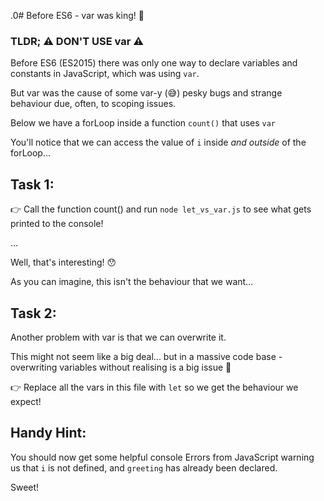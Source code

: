 .0# Before ES6 - var was king! 👑

### TLDR; ⚠️ DON'T USE var ⚠️

Before ES6 (ES2015) there was only one way to declare variables and constants in JavaScript, which was using `var`.

But var was the cause of some var-y (😅) pesky bugs and strange behaviour due, often, to scoping issues.

Below we have a forLoop inside a function `count()` that uses `var`

You'll notice that we can access the value of `i` inside _and outside_ of the forLoop...

## Task 1:

👉 Call the function count() and run `node let_vs_var.js` to see what gets printed to the console!

...

Well, that's interesting! 😯

As you can imagine, this isn't the behaviour that we want...

## Task 2:

Another problem with var is that we can overwrite it.

This might not seem like a big deal... but in a massive code base - overwriting variables without realising is a big issue 🙈

👉 Replace all the vars in this file with `let` so we get the behaviour we expect!

## Handy Hint:

You should now get some helpful console Errors from JavaScript warning us that `i` is not defined, and `greeting` has already been declared.

Sweet!
